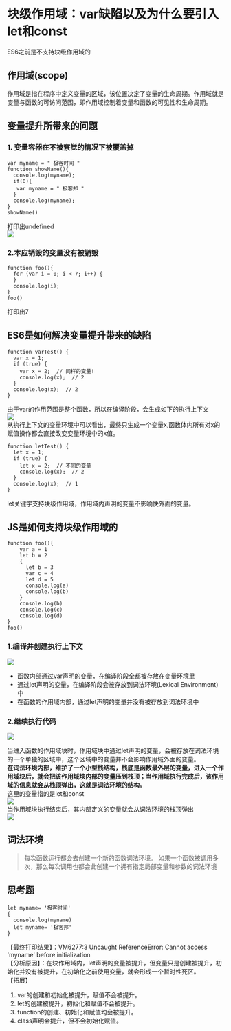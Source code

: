 # 块级作用域：var缺陷以及为什么要引入let和const
ES6之前是不支持块级作用域的
## 作用域(scope)
作用域是指在程序中定义变量的区域，该位置决定了变量的生命周期。作用域就是变量与函数的可访问范围，即作用域控制着变量和函数的可见性和生命周期。
## 变量提升所带来的问题
### 1. 变量容器在不被察觉的情况下被覆盖掉  
    
```
var myname = " 极客时间 "
function showName(){
  console.log(myname);
  if(0){
   var myname = " 极客邦 "
  }
  console.log(myname);
}
showName()

```
打印出undefined  
![](img/调用栈.png)

### 2.本应销毁的变量没有被销毁
```
function foo(){
  for (var i = 0; i < 7; i++) {
  }
  console.log(i); 
}
foo()

```
打印出7


## ES6是如何解决变量提升带来的缺陷
```
function varTest() {
  var x = 1;
  if (true) {
    var x = 2;  // 同样的变量!
    console.log(x);  // 2
  }
  console.log(x);  // 2
}

```
由于var的作用范围是整个函数，所以在编译阶段，会生成如下的执行上下文  
![](img/var执行上下文.png)  
从执行上下文的变量环境中可以看出，最终只生成一个变量x,函数体内所有对x的赋值操作都会直接改变变量环境中的x值。
```
function letTest() {
  let x = 1;
  if (true) {
    let x = 2;  // 不同的变量
    console.log(x);  // 2
  }
  console.log(x);  // 1
}

```
let关键字支持块级作用域，作用域内声明的变量不影响快外面的变量。

## JS是如何支持块级作用域的

```
function foo(){
    var a = 1
    let b = 2
    {
      let b = 3
      var c = 4
      let d = 5
      console.log(a)
      console.log(b)
    }
    console.log(b) 
    console.log(c)
    console.log(d)
}   
foo()

```
### 1.编译并创建执行上下文
![](img/编译创建执行上下文.png)  

- 函数内部通过var声明的变量，在编译阶段全都被存放在变量环境里
- 通过let声明的变量，在编译阶段会被存放到词法环境(Lexical Environment)中
- 在函数的作用域内部，通过let声明的变量并没有被存放到词法环境中

### 2.继续执行代码 
![](img/块级作用域上下文.png)  

当进入函数的作用域块时，作用域块中通过let声明的变量，会被存放在词法环境的一个单独的区域中，这个区域中的变量并不会影响作用域外面的变量。  
**在词法环境内部，维护了一个小型栈结构，栈底是函数最外层的变量，进入一个作用域块后，就会把该作用域块内部的变量压到栈顶；当作用域执行完成后，该作用域的信息就会从栈顶弹出，这就是词法环境的结构。**  
这里的变量指的是let和const  
![](img/变量查找过程.png)  
当作用域块执行结束后，其内部定义的变量就会从词法环境的栈顶弹出  
![](img/词法环境弹出.png)  

## 词法环境
> 每次函数运行都会去创建一个新的函数词法环境。
> 如果一个函数被调用多次，那么每次调用也都会此创建一个拥有指定局部变量和参数的词法环境

## 思考题
```
let myname= '极客时间'
{
  console.log(myname) 
  let myname= '极客邦'
}

```
【最终打印结果】：VM6277:3 Uncaught ReferenceError: Cannot access 'myname' before initialization  
【分析原因】：在块作用域内，let声明的变量被提升，但变量只是创建被提升，初始化并没有被提升，在初始化之前使用变量，就会形成一个暂时性死区。  
【拓展】
1. var的创建和初始化被提升，赋值不会被提升。
2. let的创建被提升，初始化和赋值不会被提升。
3. function的创建、初始化和赋值均会被提升。
4. class声明会提升，但不会初始化赋值。